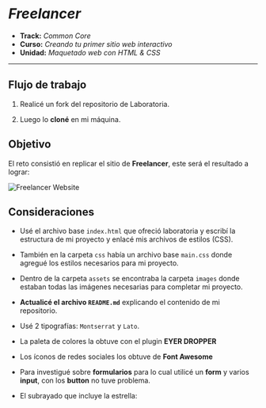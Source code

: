 # ***Freelancer***

* **Track:** _Common Core_
* **Curso:** _Creando tu primer sitio web interactivo_
* **Unidad:** _Maquetado web con HTML & CSS_

***

## Flujo de trabajo

1. Realicé un fork del repositorio de Laboratoria.

2. Luego lo **cloné** en mi máquina.

## Objetivo

El reto consistió en replicar el sitio de **Freelancer**, este será el resultado
a lograr:

![Freelancer Website](docs/fullpage.png)

## Consideraciones

* Usé el archivo base `index.html` que ofreció laboratoria y escribí la estructura de mi proyecto y enlacé mis archivos de estilos (CSS).

* También en la carpeta `css` había un archivo base `main.css` donde agregué los estilos necesarios para mi proyecto.

* Dentro de la carpeta `assets` se encontraba la carpeta `images` donde estaban todas las imágenes necesarias para completar mi proyecto.

*  **Actualicé el archivo `README.md`** explicando el contenido de mi repositorio.

* Usé 2 tipografías: `Montserrat` y `Lato`.

* La paleta de colores la obtuve con el plugin **EYER DROPPER**

* Los íconos de redes sociales los obtuve de **Font Awesome**

* Para investigué sobre **formularios** para lo cual utilicé un **form** y varios **input**, con los **button** no tuve problema.

* El subrayado que incluye la estrella:
